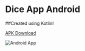 # Dice App Android
##Created using Kotlin!

[APK Download](https://drive.google.com/file/d/156UssIcB0AY2gFCi3QYjlLUW3eGLHUV-/view?usp=sharing)

![Android App](https://drive.google.com/file/d/1B2F6TyAA3ruHM91aJVxQYs6UroxE_QUm/view?usp=sharing)
